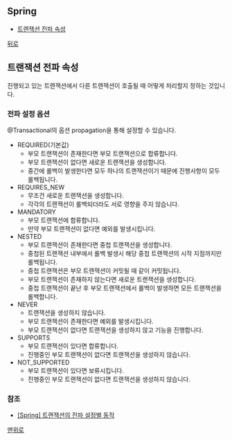 ## Spring
* [트랜잭션 전파 속성]()

[뒤로](https://github.com/smpark1020/backend-interview#back-end-interview)

## 트랜잭션 전파 속성
진행되고 있는 트랜잭션에서 다른 트랜잭션이 호출될 때 어떻게 처리할지 정하는 것입니다.

### 전파 설정 옵션
\@Transactional의 옵션 propagation을 통해 설정할 수 있습니다.

* REQUIRED(기본값)
  * 부모 트랜잭션이 존재한다면 부모 트랜잭션으로 합류합니다.
  * 부모 트랜잭션이 없다면 새로운 트랜잭션을 생성합니다.
  * 중간에 롤백이 발생한다면 모두 하나의 트랜잭션이기 때문에 진행사항이 모두 롤백됩니다.
* REQUIRES_NEW
  * 무조건 새로운 트랜잭션을 생성합니다.
  * 각각의 트랜잭션이 롤백되더라도 서로 영향을 주지 않습니다.
* MANDATORY
  * 부모 트랜잭션에 합류합니다.
  * 만약 부모 트랜잭션이 없다면 예외를 발생시킵니다.
* NESTED
  * 부모 트랜잭션이 존재한다면 중첩 트랜잭션을 생성합니다.
  * 중첩된 트랜잭션 내부에서 롤백 발생시 해당 중첩 트랜잭션의 시작 지점까지만 롤백됩니다.
  * 중첩 트랜잭션은 부모 트랜잭션이 커밋될 때 같이 커밋됩니다.
  * 부모 트랜잭션이 존재하지 않는다면 새로운 트랜잭션을 생성합니다.
  * 중첩 트랜잭션이 끝난 후 부모 트랜잭션에서 롤백이 발생하면 모든 트랜잭션을 롤백합니다.
* NEVER
  * 트랜잭션을 생성하지 않습니다.
  * 부모 트랜잭션이 존재한다면 예외를 발생시킵니다.
  * 부모 트랜잭션이 없다면 트랜잭션을 생성하지 않고 기능을 진행합니다.
* SUPPORTS
  * 부모 트랜잭션이 있다면 합류합니다.
  * 진행중인 부모 트랜잭션이 없다면 트랜잭션을 생성하지 않습니다.
* NOT_SUPPORTED
  * 부모 트랜잭션이 있다면 보류시킵니다.
  * 진행중인 부모 트랜잭션이 없다면 트랜잭션을 생성하지 않습니다.

### 참조
* [[Spring] 트랜잭션의 전파 설정별 동작](https://deveric.tistory.com/86)

[맨위로](https://github.com/smpark1020/backend-interview/tree/master/Spring#spring)